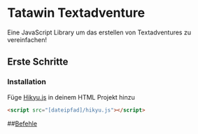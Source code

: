 # Tatawin Textadventure
Eine JavaScript Library um das erstellen von Textadventures zu vereinfachen!



## Erste Schritte

### Installation
Füge [Hikyu.js](http://semver.org/) in deinem HTML Projekt hinzu

```html
<script src="[dateipfad]/hikyu.js"></script>
```




##[Befehle](https://github.com/JHikyu/TatawinTextadventure/blob/master/Befehle.md) 
